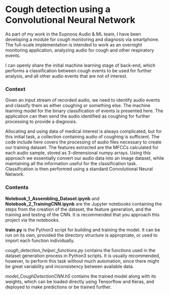 # Cough detection using a Convolutional Neural Network

As part of my work in the Eupnoos Audio & ML team, I have been developing a module for cough monitoring and diagnosis via smartphone. 
The full-scale implementation is intended to work as an overnight monitoring application, analyzing audio for cough and other respiratory events.

I can openly share the initial machine learning stage of back-end, which performs a classification between cough events to be used for further analysis, and all other audio events that are not of interest.

### Context

Given an input stream of recorded audio, we need to identify audio events and classify them as either coughing or something else. 
The machine learning model for the binary classification of events is presented here. 
The application can then send the audio identified as coughing for further processing to provide a diagnosis. 


Allocating and using data of medical interest is always complicated, but for this initial task, a collection containing audio of coughing is sufficient. 
The code include here covers the processing of audio files necessary to create our training dataset. 
The features extracted are the MFCCs calculated for each audio sample, stored as 3-dimensional numpy arrays. 
Using this approach we essentially convert our audio data into an image dataset, while maintaining all the information useful for the classification task.
Classification is then performed using a standard Convolutional Neural Network.

### Contents

**Notebook_1_Assembling_Dataset.ipynb** and **Notebook_2_TrainingCNN.ipynb** are the Jupyter notebooks containing the steps from the creation of the dataset, the feature generation, and the training and testing of the CNN. It is recommended that you approach this project via the notebooks.

**train.py** is the Python3 script for building and training the model. It can be run on its own, provided the directory structure is appropriate, or used to import each function individually.

*cough_detection_helper_functions.py* contains the functions used in the dataset generation process in Python3 scripts. It is usually recommended, however, to perform this task without much automation, since there might be great variability and inconsistency between available data.

*model_CoughDetectionCNN.h5* contains the trained model along with its weights, which can be loaded directly using Tensorflow and Keras, and deployed to make predictions or be trained further.
